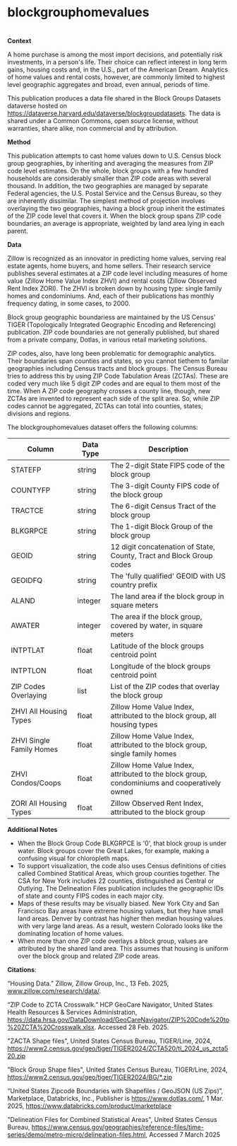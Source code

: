 #
# blockgrouphomevalues
#

**Context**

A home purchase is among the most import decisions, and potentially risk investments, in a person's life. Their choice can reflect interest in long term gains, housing costs and, in the U.S., part of the American Dream. Analytics of home values and rental costs, however, are commonly limited to highest level geographic aggregates and broad, even annual, periods of time.

This publication produces a data file shared in the Block Groups Datasets dataverse hosted on https://dataverse.harvard.edu/dataverse/blockgroupdatasets. The data is shared under a Common Commons, open source license, without warranties, share alike, non commercial and by attribution.

**Method**

This publication attempts to cast home values down to U.S. Census block group geographies, by inheriting and averaging the measures from ZIP code level estimates. On the whole, block groups with a few hundred households are considerably smaller than ZIP code areas with several thousand. In addition, the two geographies are managed by separate Federal agencies, the U.S. Postal Service and the Census Bureau, so they are  inherently dissimilar. The simplest method of projection involves overlaying the two geographies, having a block group inherit the estimates of the ZIP code level that covers it. When the block group spans ZIP code boundaries, an average is appropriate, weighted by land area lying in each parent. 

**Data**

Zillow is recognized as an innovator in predicting home values, serving real estate agents, home buyers, and home sellers. Their research service publishes several estimates at a ZIP code level including measures of home value (Zillow Home Value Index ZHVI) and rental costs (Zillow Observed Rent Index ZORI). The ZHVI is broken down by housing type: single family homes and condominiums. And, each of their publications has monthly frequency dating, in some cases, to 2000.
 
Block group geographic boundariess are maintained by the US Census' TIGER (Topologically Integrated Geographic Encoding and Referencing) 
publication. ZIP code boundaries are not generally published, but shared from a private company, Dotlas, in various retail marketing solutions.

ZIP codes, also, have long been problematic for demographic analytics. Their boundaries span counties and states, so you cannot tiethem to familar geographies including Census tracts and block groups. The Census Bureau tries to address this by using ZIP Code Tabulation Areas (ZCTAs). These are coded very much like 5 digit ZIP codes and are equal to them most of the time. When A ZIP code geography crosses a county line, though, new ZCTAs are invented to represent each side of the split area. So, while ZIP codes cannot be aggregated, ZCTAs can total into counties, states, divisions and regions.

The blockgrouphomevalues dataset offers the following columns:

|Column|Data Type|Description|
|----------------------|------|----------------------------------------------------------------------------------------------------|
|STATEFP|string|The 2-digit State FIPS code of the block group|
|COUNTYFP|string|The 3-digit County FIPS code of the block group|
|TRACTCE|string|The 6-digit Census Tract of the block group|
|BLKGRPCE|string|The 1-digit Block Group of the block group|
|GEOID|string|12 digit concatenation of State, County, Tract and Block Group codes|
|GEOIDFQ|string|The 'fully qualified' GEOID with US country prefix|
|ALAND|integer|The land area if the block group in square meters|
|AWATER|integer|The area if the block group, covered by water, in square meters|
|INTPTLAT|float|Latitude of the block groups centroid point|
|INTPTLON|float|Longitude of the block groups centroid point|
|ZIP Codes Overlaying|list|List of the ZIP codes that overlay the block group|
|ZHVI All Housing Types|float|Zillow Home Value Index, attributed to the block group, all housing types|
|ZHVI Single Family Homes|float|Zillow Home Value Index, attributed to the block group, single family homes|
|ZHVI Condos/Coops|float|Zillow Home Value Index, attributed to the block group, condominiums and cooperatively owned|
|ZORI All Housing Types|float|Zillow Observed Rent Index, attributed to the block group|

**Additional Notes**

 * When the Block Group Code BLKGRPCE is '0', that block group is under water. Block groups cover the Great Lakes, for example, making a confusing visual for chloropleth maps.
 * To support visualization, the code also uses Census definitions of cities called Combined Statitical Areas, which group counties together.  The CSA for New York includes 22 counties, distinguished as Central or Outlying. The Delineation Files publication includes the geographic IDs of state and county FIPS codes in each major city.
 * Maps of these results may be visually biased. New York City and San Francisco Bay areas have extreme housing values, but they have small land areas.  Denver by contrast has higher then median housing values with very large land areas. As a result, western Colorado looks like the dominating location of home values.
 * When more than one ZIP code overlays a block group, values are attributed by the shared land area. This assumes that housing is uniform over the block group and related ZIP code areas.

**Citations**:

“Housing Data.” Zillow, Zillow Group, Inc., 13 Feb. 2025, www.zillow.com/research/data/. 

“ZIP Code to ZCTA Crosswalk.” HCP GeoCare Navigator, United States Health Resources & Services Administration, https://data.hrsa.gov/DataDownload/GeoCareNavigator/ZIP%20Code%20to%20ZCTA%20Crosswalk.xlsx. Accessed 28 Feb. 2025. 

"ZACTA Shape files", United States Census Bureau, TIGER/Line, 2024, https://www2.census.gov/geo/tiger/TIGER2024/ZCTA520/tl_2024_us_zcta520.zip	

"Block Group Shape files", United States Census Bureau, TIGER/Line, 2024, https://www2.census.gov/geo/tiger/TIGER2024/BG/*.zip

“United States Zipcode Boundaries with Shapefiles / GeoJSON (US Zips)”, Marketplace, Databricks, Inc., Publisher is https://www.dotlas.com/, 1 Mar. 2025, https://www.databricks.com/product/marketplace

"Delineation Files for Combined Statistical Areas", United States Census Bureau, https://www.census.gov/geographies/reference-files/time-series/demo/metro-micro/delineation-files.html, Accessed 7 March 2025

